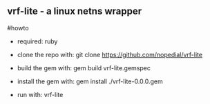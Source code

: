 vrf-lite - a linux netns wrapper
--------------------------------

#howto

* required: ruby

* clone the repo with: git clone https://github.com/nopedial/vrf-lite

* build the gem with: gem build vrf-lite.gemspec

* install the gem with: gem install ./vrf-lite-0.0.0.gem

* run with: vrf-lite


